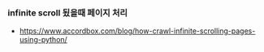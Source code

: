 ### infinite scroll 됬을때 페이지 처리
  - <https://www.accordbox.com/blog/how-crawl-infinite-scrolling-pages-using-python/>
